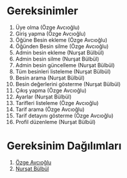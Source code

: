 # Gereksinimler
1. Üye olma (Özge Avcıoğlu)  
2. Giriş yapma (Özge Avcıoğlu)  
3. Öğüne Besin ekleme (Özge Avcıoğlu)   
4. Öğünden Besin silme (Özge Avcıoğlu)  
5. Admin besin ekleme (Nurşat Bülbül)  
6. Admin besin silme (Nurşat Bülbül)  
7. Admin besin güncelleme (Nurşat Bülbül)  
8. Tüm besinleri listeleme (Nurşat Bülbül)  
9. Besin arama (Nurşat Bülbül)  
10. Besin değerlerini gösterme (Nurşat Bülbül)  
11. Çıkış yapma (Özge Avcıoğlu)  
12. Ayarlar (Nurşat Bülbül)  
13. Tarifleri listeleme (Özge Avcıoğlu)  
14. Tarif arama (Özge Avcıoğlu)  
15. Tarif detayını gösterme (Özge Avcıoğlu)  
16. Profil düzenleme (Nurşat Bülbül)  

# Gereksinim Dağılımları

1. [Özge Avcıoğlu ](https://github.com/Nurshot/MacroCalculator/Gereksinim/ozge/README.md)  
2. [Nurşat Bülbül ](https://github.com/Nurshot/MacroCalculator/Gereksinim/nursat/README.md)
